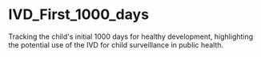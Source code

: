 # IVD_First_1000_days
 Tracking the child's initial 1000 days for healthy development, highlighting the potential use of the IVD for child surveillance in public health.
